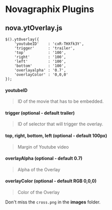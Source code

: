 Novagraphix Plugins
=======

## nova.ytOverlay.js

```
$().ytOverlay({
    'youtubeID'    : 'cxR-THXfk3Y',
    'trigger'      : 'trailer',
    'top'          : '100',
    'right'        : '100',
    'left'         : '100',
    'bottom'       : '100',
    'overlayalpha' : '0.7',
    'overlayColor' : '0,0,0'
});
```

#### youtubeID
> ID of the movie that has to be embedded.

#### trigger (optional - default trailer)
> ID of selector that will trigger the overlay.

#### top, right, bottom, left (optional - default 100px)
> Margin of Youtube video

#### overlayAlpha (optional - default 0.7)
> Alpha of the Overlay

#### overlayColor (optional - default RGB 0,0,0)
> Color of the Overlay

Don't miss the `cross.png` in the **images** folder.
